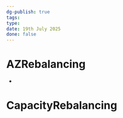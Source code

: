 ```yaml
---
dg-publish: true
tags: 
type: 
date: 19th July 2025
done: false
---
```


# AZRebalancing
- 
# CapacityRebalancing